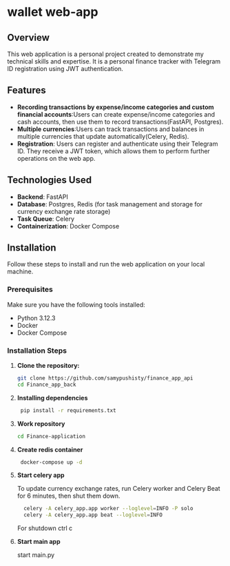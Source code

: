 # wallet web-app

## Overview

This web application is a personal project created to demonstrate my technical skills and expertise. It is a personal finance tracker with Telegram ID registration using JWT authentication.

## Features

- **Recording transactions by expense/income categories and custom financial accounts**:Users can create expense/income categories and cash accounts, then use them to record transactions(FastAPI, Postgres).
- **Multiple currencies**:Users can track transactions and balances in multiple currencies that update automatically(Celery, Redis).
- **Registration**: Users can register and authenticate using their Telegram ID. They receive a JWT token, which allows them to perform further operations on the web app.

## Technologies Used

- **Backend**: FastAPI
- **Database**: Postgres, Redis (for task management and storage for сurrency exchange rate storage)
- **Task Queue**: Celery
- **Containerization**: Docker Compose

## Installation

Follow these steps to install and run the web application on your local machine.

### Prerequisites

Make sure you have the following tools installed:

- Python 3.12.3
- Docker
- Docker Compose
  
### Installation Steps

1. **Clone the repository:**

   ```bash
   git clone https://github.com/samypushisty/finance_app_api
   cd Finance_app_back
2. **Installing dependencies**

   ```bash
    pip install -r requirements.txt
3. **Work repository**
   
   ```bash
   cd Finance-application
4. **Create redis container**

   ```bash
    docker-compose up -d
5. **Start celery app**

    To update currency exchange rates, run Celery worker and Celery Beat for 6 minutes, then shut them down.

   ```bash
     celery -A celery_app.app worker --loglevel=INFO -P solo
     celery -A celery_app.app beat --loglevel=INFO
   ```
   
    For shutdown ctrl c
6. **Start main app**

   start main.py
